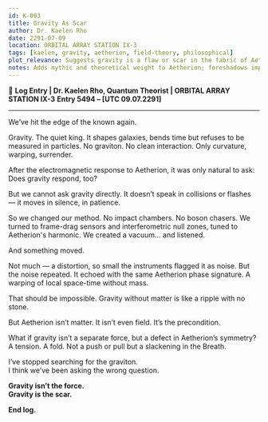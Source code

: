 ```yaml
---
id: K-003
title: Gravity As Scar
author: Dr. Kaelen Rho
date: 2291-07-09
location: ORBITAL ARRAY STATION IX-3
tags: [kaelen, gravity, aetherion, field-theory, philosophical]
plot_relevance: Suggests gravity is a flaw or scar in the fabric of Aetherion
notes: Adds mythic and theoretical weight to Aetherion; foreshadows importance of scars and trauma
---
```


📓 **Log Entry | Dr. Kaelen Rho, Quantum Theorist | ORBITAL ARRAY STATION IX-3**
**Entry 5494 – [UTC 09.07.2291]**

---

We’ve hit the edge of the known again.

Gravity. The quiet king. It shapes galaxies, bends time but refuses to be measured in particles. No graviton. No clean interaction. Only curvature, warping, surrender.

After the electromagnetic response to Aetherion, it was only natural to ask: Does gravity respond, too?

But we cannot ask gravity directly. It doesn’t speak in collisions or flashes — it moves in silence, in patience.

So we changed our method. No impact chambers. No boson chasers. We turned to frame-drag sensors and interferometric null zones, tuned to Aetherion's harmonic. We created a vacuum... and listened.

And something moved.

Not much — a distortion, so small the instruments flagged it as noise. But the noise repeated. It echoed with the same Aetherion phase signature. A warping of local space-time without mass.

That should be impossible. Gravity without matter is like a ripple with no stone.

But Aetherion isn’t matter. It isn’t even field. It’s the precondition.

What if gravity isn’t a separate force, but a defect in Aetherion’s symmetry? A tension. A fold. Not a push or pull but a slackening in the Breath.

I’ve stopped searching for the graviton.  
I think we’ve been asking the wrong question.

**Gravity isn’t the force.  
Gravity is the scar.**

**End log.**
